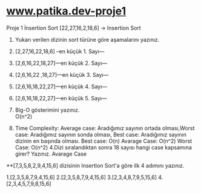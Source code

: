 # www.patika.dev-proje1
Proje 1 İnsertion Sort
[22,27,16,2,18,6] -> Insertion Sort
1.	Yukarı verilen dizinin sort türüne göre aşamalarını yazınız.
1.	[2,27,16,22,18,6] –en küçük 1. Sayı—
2.	[2,6,16,22,18,27]—en küçük 2. Sayı—
3.	[2,6,16,22 ,18,27]—en küçük 3. Sayı—
4.	[2,6,16,18,22,27]—en küçük 4. Sayı—
5.	[2,6,16,18,22,27]—en küçük 5. Sayı—

2.	Big-O gösterimini yazınız.  
O(n^2)

3.	Time Complexity: Average case: Aradığımız sayının ortada olması,Worst case: Aradığımız sayının sonda olması, Best case: Aradığımız sayının dizinin en başında olması.
Best case: O(n)
Avarage Case: O(n^2)
Worst Case: O(n^2)
4.Dizi sıralandıktan sonra 18 sayısı hangi case kapsamına girer? Yazınız.  Avarage Case 


**[7,3,5,8,2,9,4,15,6] dizisinin Insertion Sort'a göre ilk 4 adımını yazınız.

1.[2,3,5,8,7,9,4,15,6]
2.[2,3,5,8,7,9,4,15,6]
3.[2,3,4,8,7,9,5,15,6]
4.[2,3,4,5,7,9,8,15,6]
